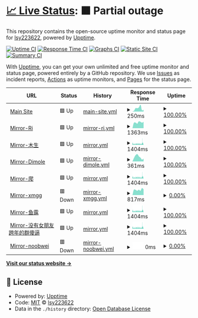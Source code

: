 # [📈 Live Status](https://xdncov-mirror-status.lsy223622.com): <!--live status--> **🟧 Partial outage**

This repository contains the open-source uptime monitor and status page for [lsy223622](http://lsy223622.com:2236), powered by [Upptime](https://github.com/upptime/upptime).

[![Uptime CI](https://github.com/lsy223622/xdncov-mirror-status/workflows/Uptime%20CI/badge.svg)](https://github.com/lsy223622/xdncov-mirror-status/actions?query=workflow%3A%22Uptime+CI%22)
[![Response Time CI](https://github.com/lsy223622/xdncov-mirror-status/workflows/Response%20Time%20CI/badge.svg)](https://github.com/lsy223622/xdncov-mirror-status/actions?query=workflow%3A%22Response+Time+CI%22)
[![Graphs CI](https://github.com/lsy223622/xdncov-mirror-status/workflows/Graphs%20CI/badge.svg)](https://github.com/lsy223622/xdncov-mirror-status/actions?query=workflow%3A%22Graphs+CI%22)
[![Static Site CI](https://github.com/lsy223622/xdncov-mirror-status/workflows/Static%20Site%20CI/badge.svg)](https://github.com/lsy223622/xdncov-mirror-status/actions?query=workflow%3A%22Static+Site+CI%22)
[![Summary CI](https://github.com/lsy223622/xdncov-mirror-status/workflows/Summary%20CI/badge.svg)](https://github.com/lsy223622/xdncov-mirror-status/actions?query=workflow%3A%22Summary+CI%22)

With [Upptime](https://upptime.js.org), you can get your own unlimited and free uptime monitor and status page, powered entirely by a GitHub repository. We use [Issues](https://github.com/lsy223622/xdncov-mirror-status/issues) as incident reports, [Actions](https://github.com/lsy223622/xdncov-mirror-status/actions) as uptime monitors, and [Pages](https://xdncov-mirror-status.lsy223622.com) for the status page.

<!--start: status pages-->
<!-- This summary is generated by Upptime (https://github.com/upptime/upptime) -->
<!-- Do not edit this manually, your changes will be overwritten -->
<!-- prettier-ignore -->
| URL | Status | History | Response Time | Uptime |
| --- | ------ | ------- | ------------- | ------ |
| <img alt="" src="https://favicons.githubusercontent.com/benderblog.github.io" height="13"> [Main Site](https://benderblog.github.io/SpiritFlown.html) | 🟩 Up | [main-site.yml](https://github.com/lsy223622/xdncov-mirror-status/commits/HEAD/history/main-site.yml) | <details><summary><img alt="Response time graph" src="./graphs/main-site/response-time-week.png" height="20"> 250ms</summary><br><a href="https://xdncov-mirror-status.lsy223622.com/history/main-site"><img alt="Response time 199" src="https://img.shields.io/endpoint?url=https%3A%2F%2Fraw.githubusercontent.com%2Flsy223622%2Fxdncov-mirror-status%2FHEAD%2Fapi%2Fmain-site%2Fresponse-time.json"></a><br><a href="https://xdncov-mirror-status.lsy223622.com/history/main-site"><img alt="24-hour response time 383" src="https://img.shields.io/endpoint?url=https%3A%2F%2Fraw.githubusercontent.com%2Flsy223622%2Fxdncov-mirror-status%2FHEAD%2Fapi%2Fmain-site%2Fresponse-time-day.json"></a><br><a href="https://xdncov-mirror-status.lsy223622.com/history/main-site"><img alt="7-day response time 250" src="https://img.shields.io/endpoint?url=https%3A%2F%2Fraw.githubusercontent.com%2Flsy223622%2Fxdncov-mirror-status%2FHEAD%2Fapi%2Fmain-site%2Fresponse-time-week.json"></a><br><a href="https://xdncov-mirror-status.lsy223622.com/history/main-site"><img alt="30-day response time 241" src="https://img.shields.io/endpoint?url=https%3A%2F%2Fraw.githubusercontent.com%2Flsy223622%2Fxdncov-mirror-status%2FHEAD%2Fapi%2Fmain-site%2Fresponse-time-month.json"></a><br><a href="https://xdncov-mirror-status.lsy223622.com/history/main-site"><img alt="1-year response time 199" src="https://img.shields.io/endpoint?url=https%3A%2F%2Fraw.githubusercontent.com%2Flsy223622%2Fxdncov-mirror-status%2FHEAD%2Fapi%2Fmain-site%2Fresponse-time-year.json"></a></details> | <details><summary><a href="https://xdncov-mirror-status.lsy223622.com/history/main-site">100.00%</a></summary><a href="https://xdncov-mirror-status.lsy223622.com/history/main-site"><img alt="All-time uptime 99.97%" src="https://img.shields.io/endpoint?url=https%3A%2F%2Fraw.githubusercontent.com%2Flsy223622%2Fxdncov-mirror-status%2FHEAD%2Fapi%2Fmain-site%2Fuptime.json"></a><br><a href="https://xdncov-mirror-status.lsy223622.com/history/main-site"><img alt="24-hour uptime 100.00%" src="https://img.shields.io/endpoint?url=https%3A%2F%2Fraw.githubusercontent.com%2Flsy223622%2Fxdncov-mirror-status%2FHEAD%2Fapi%2Fmain-site%2Fuptime-day.json"></a><br><a href="https://xdncov-mirror-status.lsy223622.com/history/main-site"><img alt="7-day uptime 100.00%" src="https://img.shields.io/endpoint?url=https%3A%2F%2Fraw.githubusercontent.com%2Flsy223622%2Fxdncov-mirror-status%2FHEAD%2Fapi%2Fmain-site%2Fuptime-week.json"></a><br><a href="https://xdncov-mirror-status.lsy223622.com/history/main-site"><img alt="30-day uptime 99.87%" src="https://img.shields.io/endpoint?url=https%3A%2F%2Fraw.githubusercontent.com%2Flsy223622%2Fxdncov-mirror-status%2FHEAD%2Fapi%2Fmain-site%2Fuptime-month.json"></a><br><a href="https://xdncov-mirror-status.lsy223622.com/history/main-site"><img alt="1-year uptime 99.97%" src="https://img.shields.io/endpoint?url=https%3A%2F%2Fraw.githubusercontent.com%2Flsy223622%2Fxdncov-mirror-status%2FHEAD%2Fapi%2Fmain-site%2Fuptime-year.json"></a></details>
| <img alt="" src="https://favicons.githubusercontent.com/ncov.raay.xyz" height="13"> [Mirror-Ri](https://ncov.raay.xyz/) | 🟩 Up | [mirror-ri.yml](https://github.com/lsy223622/xdncov-mirror-status/commits/HEAD/history/mirror-ri.yml) | <details><summary><img alt="Response time graph" src="./graphs/mirror-ri/response-time-week.png" height="20"> 1363ms</summary><br><a href="https://xdncov-mirror-status.lsy223622.com/history/mirror-ri"><img alt="Response time 1471" src="https://img.shields.io/endpoint?url=https%3A%2F%2Fraw.githubusercontent.com%2Flsy223622%2Fxdncov-mirror-status%2FHEAD%2Fapi%2Fmirror-ri%2Fresponse-time.json"></a><br><a href="https://xdncov-mirror-status.lsy223622.com/history/mirror-ri"><img alt="24-hour response time 1103" src="https://img.shields.io/endpoint?url=https%3A%2F%2Fraw.githubusercontent.com%2Flsy223622%2Fxdncov-mirror-status%2FHEAD%2Fapi%2Fmirror-ri%2Fresponse-time-day.json"></a><br><a href="https://xdncov-mirror-status.lsy223622.com/history/mirror-ri"><img alt="7-day response time 1363" src="https://img.shields.io/endpoint?url=https%3A%2F%2Fraw.githubusercontent.com%2Flsy223622%2Fxdncov-mirror-status%2FHEAD%2Fapi%2Fmirror-ri%2Fresponse-time-week.json"></a><br><a href="https://xdncov-mirror-status.lsy223622.com/history/mirror-ri"><img alt="30-day response time 1709" src="https://img.shields.io/endpoint?url=https%3A%2F%2Fraw.githubusercontent.com%2Flsy223622%2Fxdncov-mirror-status%2FHEAD%2Fapi%2Fmirror-ri%2Fresponse-time-month.json"></a><br><a href="https://xdncov-mirror-status.lsy223622.com/history/mirror-ri"><img alt="1-year response time 1471" src="https://img.shields.io/endpoint?url=https%3A%2F%2Fraw.githubusercontent.com%2Flsy223622%2Fxdncov-mirror-status%2FHEAD%2Fapi%2Fmirror-ri%2Fresponse-time-year.json"></a></details> | <details><summary><a href="https://xdncov-mirror-status.lsy223622.com/history/mirror-ri">100.00%</a></summary><a href="https://xdncov-mirror-status.lsy223622.com/history/mirror-ri"><img alt="All-time uptime 99.93%" src="https://img.shields.io/endpoint?url=https%3A%2F%2Fraw.githubusercontent.com%2Flsy223622%2Fxdncov-mirror-status%2FHEAD%2Fapi%2Fmirror-ri%2Fuptime.json"></a><br><a href="https://xdncov-mirror-status.lsy223622.com/history/mirror-ri"><img alt="24-hour uptime 100.00%" src="https://img.shields.io/endpoint?url=https%3A%2F%2Fraw.githubusercontent.com%2Flsy223622%2Fxdncov-mirror-status%2FHEAD%2Fapi%2Fmirror-ri%2Fuptime-day.json"></a><br><a href="https://xdncov-mirror-status.lsy223622.com/history/mirror-ri"><img alt="7-day uptime 100.00%" src="https://img.shields.io/endpoint?url=https%3A%2F%2Fraw.githubusercontent.com%2Flsy223622%2Fxdncov-mirror-status%2FHEAD%2Fapi%2Fmirror-ri%2Fuptime-week.json"></a><br><a href="https://xdncov-mirror-status.lsy223622.com/history/mirror-ri"><img alt="30-day uptime 99.84%" src="https://img.shields.io/endpoint?url=https%3A%2F%2Fraw.githubusercontent.com%2Flsy223622%2Fxdncov-mirror-status%2FHEAD%2Fapi%2Fmirror-ri%2Fuptime-month.json"></a><br><a href="https://xdncov-mirror-status.lsy223622.com/history/mirror-ri"><img alt="1-year uptime 99.93%" src="https://img.shields.io/endpoint?url=https%3A%2F%2Fraw.githubusercontent.com%2Flsy223622%2Fxdncov-mirror-status%2FHEAD%2Fapi%2Fmirror-ri%2Fuptime-year.json"></a></details>
| <img alt="" src="https://favicons.githubusercontent.com/t.lsy223622.com" height="13"> [Mirror-木生](https://t.lsy223622.com/ncov-xidian-times) | 🟩 Up | [mirror.yml](https://github.com/lsy223622/xdncov-mirror-status/commits/HEAD/history/mirror.yml) | <details><summary><img alt="Response time graph" src="./graphs/mirror/response-time-week.png" height="20"> 1404ms</summary><br><a href="https://xdncov-mirror-status.lsy223622.com/history/mirror"><img alt="Response time 1266" src="https://img.shields.io/endpoint?url=https%3A%2F%2Fraw.githubusercontent.com%2Flsy223622%2Fxdncov-mirror-status%2FHEAD%2Fapi%2Fmirror%2Fresponse-time.json"></a><br><a href="https://xdncov-mirror-status.lsy223622.com/history/mirror"><img alt="24-hour response time 1708" src="https://img.shields.io/endpoint?url=https%3A%2F%2Fraw.githubusercontent.com%2Flsy223622%2Fxdncov-mirror-status%2FHEAD%2Fapi%2Fmirror%2Fresponse-time-day.json"></a><br><a href="https://xdncov-mirror-status.lsy223622.com/history/mirror"><img alt="7-day response time 1404" src="https://img.shields.io/endpoint?url=https%3A%2F%2Fraw.githubusercontent.com%2Flsy223622%2Fxdncov-mirror-status%2FHEAD%2Fapi%2Fmirror%2Fresponse-time-week.json"></a><br><a href="https://xdncov-mirror-status.lsy223622.com/history/mirror"><img alt="30-day response time 1314" src="https://img.shields.io/endpoint?url=https%3A%2F%2Fraw.githubusercontent.com%2Flsy223622%2Fxdncov-mirror-status%2FHEAD%2Fapi%2Fmirror%2Fresponse-time-month.json"></a><br><a href="https://xdncov-mirror-status.lsy223622.com/history/mirror"><img alt="1-year response time 1266" src="https://img.shields.io/endpoint?url=https%3A%2F%2Fraw.githubusercontent.com%2Flsy223622%2Fxdncov-mirror-status%2FHEAD%2Fapi%2Fmirror%2Fresponse-time-year.json"></a></details> | <details><summary><a href="https://xdncov-mirror-status.lsy223622.com/history/mirror">100.00%</a></summary><a href="https://xdncov-mirror-status.lsy223622.com/history/mirror"><img alt="All-time uptime 99.50%" src="https://img.shields.io/endpoint?url=https%3A%2F%2Fraw.githubusercontent.com%2Flsy223622%2Fxdncov-mirror-status%2FHEAD%2Fapi%2Fmirror%2Fuptime.json"></a><br><a href="https://xdncov-mirror-status.lsy223622.com/history/mirror"><img alt="24-hour uptime 100.00%" src="https://img.shields.io/endpoint?url=https%3A%2F%2Fraw.githubusercontent.com%2Flsy223622%2Fxdncov-mirror-status%2FHEAD%2Fapi%2Fmirror%2Fuptime-day.json"></a><br><a href="https://xdncov-mirror-status.lsy223622.com/history/mirror"><img alt="7-day uptime 100.00%" src="https://img.shields.io/endpoint?url=https%3A%2F%2Fraw.githubusercontent.com%2Flsy223622%2Fxdncov-mirror-status%2FHEAD%2Fapi%2Fmirror%2Fuptime-week.json"></a><br><a href="https://xdncov-mirror-status.lsy223622.com/history/mirror"><img alt="30-day uptime 100.00%" src="https://img.shields.io/endpoint?url=https%3A%2F%2Fraw.githubusercontent.com%2Flsy223622%2Fxdncov-mirror-status%2FHEAD%2Fapi%2Fmirror%2Fuptime-month.json"></a><br><a href="https://xdncov-mirror-status.lsy223622.com/history/mirror"><img alt="1-year uptime 99.50%" src="https://img.shields.io/endpoint?url=https%3A%2F%2Fraw.githubusercontent.com%2Flsy223622%2Fxdncov-mirror-status%2FHEAD%2Fapi%2Fmirror%2Fuptime-year.json"></a></details>
| <img alt="" src="https://favicons.githubusercontent.com/xidian-ncov.dml.ink" height="13"> [Mirror-Dimole](https://xidian-ncov.dml.ink/) | 🟩 Up | [mirror-dimole.yml](https://github.com/lsy223622/xdncov-mirror-status/commits/HEAD/history/mirror-dimole.yml) | <details><summary><img alt="Response time graph" src="./graphs/mirror-dimole/response-time-week.png" height="20"> 361ms</summary><br><a href="https://xdncov-mirror-status.lsy223622.com/history/mirror-dimole"><img alt="Response time 339" src="https://img.shields.io/endpoint?url=https%3A%2F%2Fraw.githubusercontent.com%2Flsy223622%2Fxdncov-mirror-status%2FHEAD%2Fapi%2Fmirror-dimole%2Fresponse-time.json"></a><br><a href="https://xdncov-mirror-status.lsy223622.com/history/mirror-dimole"><img alt="24-hour response time 357" src="https://img.shields.io/endpoint?url=https%3A%2F%2Fraw.githubusercontent.com%2Flsy223622%2Fxdncov-mirror-status%2FHEAD%2Fapi%2Fmirror-dimole%2Fresponse-time-day.json"></a><br><a href="https://xdncov-mirror-status.lsy223622.com/history/mirror-dimole"><img alt="7-day response time 361" src="https://img.shields.io/endpoint?url=https%3A%2F%2Fraw.githubusercontent.com%2Flsy223622%2Fxdncov-mirror-status%2FHEAD%2Fapi%2Fmirror-dimole%2Fresponse-time-week.json"></a><br><a href="https://xdncov-mirror-status.lsy223622.com/history/mirror-dimole"><img alt="30-day response time 359" src="https://img.shields.io/endpoint?url=https%3A%2F%2Fraw.githubusercontent.com%2Flsy223622%2Fxdncov-mirror-status%2FHEAD%2Fapi%2Fmirror-dimole%2Fresponse-time-month.json"></a><br><a href="https://xdncov-mirror-status.lsy223622.com/history/mirror-dimole"><img alt="1-year response time 339" src="https://img.shields.io/endpoint?url=https%3A%2F%2Fraw.githubusercontent.com%2Flsy223622%2Fxdncov-mirror-status%2FHEAD%2Fapi%2Fmirror-dimole%2Fresponse-time-year.json"></a></details> | <details><summary><a href="https://xdncov-mirror-status.lsy223622.com/history/mirror-dimole">100.00%</a></summary><a href="https://xdncov-mirror-status.lsy223622.com/history/mirror-dimole"><img alt="All-time uptime 99.95%" src="https://img.shields.io/endpoint?url=https%3A%2F%2Fraw.githubusercontent.com%2Flsy223622%2Fxdncov-mirror-status%2FHEAD%2Fapi%2Fmirror-dimole%2Fuptime.json"></a><br><a href="https://xdncov-mirror-status.lsy223622.com/history/mirror-dimole"><img alt="24-hour uptime 100.00%" src="https://img.shields.io/endpoint?url=https%3A%2F%2Fraw.githubusercontent.com%2Flsy223622%2Fxdncov-mirror-status%2FHEAD%2Fapi%2Fmirror-dimole%2Fuptime-day.json"></a><br><a href="https://xdncov-mirror-status.lsy223622.com/history/mirror-dimole"><img alt="7-day uptime 100.00%" src="https://img.shields.io/endpoint?url=https%3A%2F%2Fraw.githubusercontent.com%2Flsy223622%2Fxdncov-mirror-status%2FHEAD%2Fapi%2Fmirror-dimole%2Fuptime-week.json"></a><br><a href="https://xdncov-mirror-status.lsy223622.com/history/mirror-dimole"><img alt="30-day uptime 100.00%" src="https://img.shields.io/endpoint?url=https%3A%2F%2Fraw.githubusercontent.com%2Flsy223622%2Fxdncov-mirror-status%2FHEAD%2Fapi%2Fmirror-dimole%2Fuptime-month.json"></a><br><a href="https://xdncov-mirror-status.lsy223622.com/history/mirror-dimole"><img alt="1-year uptime 99.95%" src="https://img.shields.io/endpoint?url=https%3A%2F%2Fraw.githubusercontent.com%2Flsy223622%2Fxdncov-mirror-status%2FHEAD%2Fapi%2Fmirror-dimole%2Fuptime-year.json"></a></details>
| <img alt="" src="https://favicons.githubusercontent.com/ncov.zhouym.tech" height="13"> [Mirror-爬](https://ncov.zhouym.tech/) | 🟩 Up | [mirror.yml](https://github.com/lsy223622/xdncov-mirror-status/commits/HEAD/history/mirror.yml) | <details><summary><img alt="Response time graph" src="./graphs/mirror/response-time-week.png" height="20"> 1404ms</summary><br><a href="https://xdncov-mirror-status.lsy223622.com/history/mirror"><img alt="Response time 1266" src="https://img.shields.io/endpoint?url=https%3A%2F%2Fraw.githubusercontent.com%2Flsy223622%2Fxdncov-mirror-status%2FHEAD%2Fapi%2Fmirror%2Fresponse-time.json"></a><br><a href="https://xdncov-mirror-status.lsy223622.com/history/mirror"><img alt="24-hour response time 1708" src="https://img.shields.io/endpoint?url=https%3A%2F%2Fraw.githubusercontent.com%2Flsy223622%2Fxdncov-mirror-status%2FHEAD%2Fapi%2Fmirror%2Fresponse-time-day.json"></a><br><a href="https://xdncov-mirror-status.lsy223622.com/history/mirror"><img alt="7-day response time 1404" src="https://img.shields.io/endpoint?url=https%3A%2F%2Fraw.githubusercontent.com%2Flsy223622%2Fxdncov-mirror-status%2FHEAD%2Fapi%2Fmirror%2Fresponse-time-week.json"></a><br><a href="https://xdncov-mirror-status.lsy223622.com/history/mirror"><img alt="30-day response time 1314" src="https://img.shields.io/endpoint?url=https%3A%2F%2Fraw.githubusercontent.com%2Flsy223622%2Fxdncov-mirror-status%2FHEAD%2Fapi%2Fmirror%2Fresponse-time-month.json"></a><br><a href="https://xdncov-mirror-status.lsy223622.com/history/mirror"><img alt="1-year response time 1266" src="https://img.shields.io/endpoint?url=https%3A%2F%2Fraw.githubusercontent.com%2Flsy223622%2Fxdncov-mirror-status%2FHEAD%2Fapi%2Fmirror%2Fresponse-time-year.json"></a></details> | <details><summary><a href="https://xdncov-mirror-status.lsy223622.com/history/mirror">100.00%</a></summary><a href="https://xdncov-mirror-status.lsy223622.com/history/mirror"><img alt="All-time uptime 99.50%" src="https://img.shields.io/endpoint?url=https%3A%2F%2Fraw.githubusercontent.com%2Flsy223622%2Fxdncov-mirror-status%2FHEAD%2Fapi%2Fmirror%2Fuptime.json"></a><br><a href="https://xdncov-mirror-status.lsy223622.com/history/mirror"><img alt="24-hour uptime 100.00%" src="https://img.shields.io/endpoint?url=https%3A%2F%2Fraw.githubusercontent.com%2Flsy223622%2Fxdncov-mirror-status%2FHEAD%2Fapi%2Fmirror%2Fuptime-day.json"></a><br><a href="https://xdncov-mirror-status.lsy223622.com/history/mirror"><img alt="7-day uptime 100.00%" src="https://img.shields.io/endpoint?url=https%3A%2F%2Fraw.githubusercontent.com%2Flsy223622%2Fxdncov-mirror-status%2FHEAD%2Fapi%2Fmirror%2Fuptime-week.json"></a><br><a href="https://xdncov-mirror-status.lsy223622.com/history/mirror"><img alt="30-day uptime 100.00%" src="https://img.shields.io/endpoint?url=https%3A%2F%2Fraw.githubusercontent.com%2Flsy223622%2Fxdncov-mirror-status%2FHEAD%2Fapi%2Fmirror%2Fuptime-month.json"></a><br><a href="https://xdncov-mirror-status.lsy223622.com/history/mirror"><img alt="1-year uptime 99.50%" src="https://img.shields.io/endpoint?url=https%3A%2F%2Fraw.githubusercontent.com%2Flsy223622%2Fxdncov-mirror-status%2FHEAD%2Fapi%2Fmirror%2Fuptime-year.json"></a></details>
| <img alt="" src="https://favicons.githubusercontent.com/myxdu.moefactory.com" height="13"> [Mirror-xmgg](https://myxdu.moefactory.com/ncov/doc) | 🟥 Down | [mirror-xmgg.yml](https://github.com/lsy223622/xdncov-mirror-status/commits/HEAD/history/mirror-xmgg.yml) | <details><summary><img alt="Response time graph" src="./graphs/mirror-xmgg/response-time-week.png" height="20"> 817ms</summary><br><a href="https://xdncov-mirror-status.lsy223622.com/history/mirror-xmgg"><img alt="Response time 1106" src="https://img.shields.io/endpoint?url=https%3A%2F%2Fraw.githubusercontent.com%2Flsy223622%2Fxdncov-mirror-status%2FHEAD%2Fapi%2Fmirror-xmgg%2Fresponse-time.json"></a><br><a href="https://xdncov-mirror-status.lsy223622.com/history/mirror-xmgg"><img alt="24-hour response time 660" src="https://img.shields.io/endpoint?url=https%3A%2F%2Fraw.githubusercontent.com%2Flsy223622%2Fxdncov-mirror-status%2FHEAD%2Fapi%2Fmirror-xmgg%2Fresponse-time-day.json"></a><br><a href="https://xdncov-mirror-status.lsy223622.com/history/mirror-xmgg"><img alt="7-day response time 817" src="https://img.shields.io/endpoint?url=https%3A%2F%2Fraw.githubusercontent.com%2Flsy223622%2Fxdncov-mirror-status%2FHEAD%2Fapi%2Fmirror-xmgg%2Fresponse-time-week.json"></a><br><a href="https://xdncov-mirror-status.lsy223622.com/history/mirror-xmgg"><img alt="30-day response time 802" src="https://img.shields.io/endpoint?url=https%3A%2F%2Fraw.githubusercontent.com%2Flsy223622%2Fxdncov-mirror-status%2FHEAD%2Fapi%2Fmirror-xmgg%2Fresponse-time-month.json"></a><br><a href="https://xdncov-mirror-status.lsy223622.com/history/mirror-xmgg"><img alt="1-year response time 1106" src="https://img.shields.io/endpoint?url=https%3A%2F%2Fraw.githubusercontent.com%2Flsy223622%2Fxdncov-mirror-status%2FHEAD%2Fapi%2Fmirror-xmgg%2Fresponse-time-year.json"></a></details> | <details><summary><a href="https://xdncov-mirror-status.lsy223622.com/history/mirror-xmgg">0.00%</a></summary><a href="https://xdncov-mirror-status.lsy223622.com/history/mirror-xmgg"><img alt="All-time uptime 45.30%" src="https://img.shields.io/endpoint?url=https%3A%2F%2Fraw.githubusercontent.com%2Flsy223622%2Fxdncov-mirror-status%2FHEAD%2Fapi%2Fmirror-xmgg%2Fuptime.json"></a><br><a href="https://xdncov-mirror-status.lsy223622.com/history/mirror-xmgg"><img alt="24-hour uptime 0.00%" src="https://img.shields.io/endpoint?url=https%3A%2F%2Fraw.githubusercontent.com%2Flsy223622%2Fxdncov-mirror-status%2FHEAD%2Fapi%2Fmirror-xmgg%2Fuptime-day.json"></a><br><a href="https://xdncov-mirror-status.lsy223622.com/history/mirror-xmgg"><img alt="7-day uptime 0.00%" src="https://img.shields.io/endpoint?url=https%3A%2F%2Fraw.githubusercontent.com%2Flsy223622%2Fxdncov-mirror-status%2FHEAD%2Fapi%2Fmirror-xmgg%2Fuptime-week.json"></a><br><a href="https://xdncov-mirror-status.lsy223622.com/history/mirror-xmgg"><img alt="30-day uptime 0.00%" src="https://img.shields.io/endpoint?url=https%3A%2F%2Fraw.githubusercontent.com%2Flsy223622%2Fxdncov-mirror-status%2FHEAD%2Fapi%2Fmirror-xmgg%2Fuptime-month.json"></a><br><a href="https://xdncov-mirror-status.lsy223622.com/history/mirror-xmgg"><img alt="1-year uptime 45.30%" src="https://img.shields.io/endpoint?url=https%3A%2F%2Fraw.githubusercontent.com%2Flsy223622%2Fxdncov-mirror-status%2FHEAD%2Fapi%2Fmirror-xmgg%2Fuptime-year.json"></a></details>
| <img alt="" src="https://favicons.githubusercontent.com/ncov.hawa130.com" height="13"> [Mirror-鱼露](https://ncov.hawa130.com/) | 🟩 Up | [mirror.yml](https://github.com/lsy223622/xdncov-mirror-status/commits/HEAD/history/mirror.yml) | <details><summary><img alt="Response time graph" src="./graphs/mirror/response-time-week.png" height="20"> 1404ms</summary><br><a href="https://xdncov-mirror-status.lsy223622.com/history/mirror"><img alt="Response time 1266" src="https://img.shields.io/endpoint?url=https%3A%2F%2Fraw.githubusercontent.com%2Flsy223622%2Fxdncov-mirror-status%2FHEAD%2Fapi%2Fmirror%2Fresponse-time.json"></a><br><a href="https://xdncov-mirror-status.lsy223622.com/history/mirror"><img alt="24-hour response time 1708" src="https://img.shields.io/endpoint?url=https%3A%2F%2Fraw.githubusercontent.com%2Flsy223622%2Fxdncov-mirror-status%2FHEAD%2Fapi%2Fmirror%2Fresponse-time-day.json"></a><br><a href="https://xdncov-mirror-status.lsy223622.com/history/mirror"><img alt="7-day response time 1404" src="https://img.shields.io/endpoint?url=https%3A%2F%2Fraw.githubusercontent.com%2Flsy223622%2Fxdncov-mirror-status%2FHEAD%2Fapi%2Fmirror%2Fresponse-time-week.json"></a><br><a href="https://xdncov-mirror-status.lsy223622.com/history/mirror"><img alt="30-day response time 1314" src="https://img.shields.io/endpoint?url=https%3A%2F%2Fraw.githubusercontent.com%2Flsy223622%2Fxdncov-mirror-status%2FHEAD%2Fapi%2Fmirror%2Fresponse-time-month.json"></a><br><a href="https://xdncov-mirror-status.lsy223622.com/history/mirror"><img alt="1-year response time 1266" src="https://img.shields.io/endpoint?url=https%3A%2F%2Fraw.githubusercontent.com%2Flsy223622%2Fxdncov-mirror-status%2FHEAD%2Fapi%2Fmirror%2Fresponse-time-year.json"></a></details> | <details><summary><a href="https://xdncov-mirror-status.lsy223622.com/history/mirror">100.00%</a></summary><a href="https://xdncov-mirror-status.lsy223622.com/history/mirror"><img alt="All-time uptime 99.50%" src="https://img.shields.io/endpoint?url=https%3A%2F%2Fraw.githubusercontent.com%2Flsy223622%2Fxdncov-mirror-status%2FHEAD%2Fapi%2Fmirror%2Fuptime.json"></a><br><a href="https://xdncov-mirror-status.lsy223622.com/history/mirror"><img alt="24-hour uptime 100.00%" src="https://img.shields.io/endpoint?url=https%3A%2F%2Fraw.githubusercontent.com%2Flsy223622%2Fxdncov-mirror-status%2FHEAD%2Fapi%2Fmirror%2Fuptime-day.json"></a><br><a href="https://xdncov-mirror-status.lsy223622.com/history/mirror"><img alt="7-day uptime 100.00%" src="https://img.shields.io/endpoint?url=https%3A%2F%2Fraw.githubusercontent.com%2Flsy223622%2Fxdncov-mirror-status%2FHEAD%2Fapi%2Fmirror%2Fuptime-week.json"></a><br><a href="https://xdncov-mirror-status.lsy223622.com/history/mirror"><img alt="30-day uptime 100.00%" src="https://img.shields.io/endpoint?url=https%3A%2F%2Fraw.githubusercontent.com%2Flsy223622%2Fxdncov-mirror-status%2FHEAD%2Fapi%2Fmirror%2Fuptime-month.json"></a><br><a href="https://xdncov-mirror-status.lsy223622.com/history/mirror"><img alt="1-year uptime 99.50%" src="https://img.shields.io/endpoint?url=https%3A%2F%2Fraw.githubusercontent.com%2Flsy223622%2Fxdncov-mirror-status%2FHEAD%2Fapi%2Fmirror%2Fuptime-year.json"></a></details>
| <img alt="" src="https://favicons.githubusercontent.com/x.ksfu.top" height="13"> [Mirror-没有女朋友跨年的群傻逼](https://x.ksfu.top/) | 🟩 Up | [mirror.yml](https://github.com/lsy223622/xdncov-mirror-status/commits/HEAD/history/mirror.yml) | <details><summary><img alt="Response time graph" src="./graphs/mirror/response-time-week.png" height="20"> 1404ms</summary><br><a href="https://xdncov-mirror-status.lsy223622.com/history/mirror"><img alt="Response time 1266" src="https://img.shields.io/endpoint?url=https%3A%2F%2Fraw.githubusercontent.com%2Flsy223622%2Fxdncov-mirror-status%2FHEAD%2Fapi%2Fmirror%2Fresponse-time.json"></a><br><a href="https://xdncov-mirror-status.lsy223622.com/history/mirror"><img alt="24-hour response time 1708" src="https://img.shields.io/endpoint?url=https%3A%2F%2Fraw.githubusercontent.com%2Flsy223622%2Fxdncov-mirror-status%2FHEAD%2Fapi%2Fmirror%2Fresponse-time-day.json"></a><br><a href="https://xdncov-mirror-status.lsy223622.com/history/mirror"><img alt="7-day response time 1404" src="https://img.shields.io/endpoint?url=https%3A%2F%2Fraw.githubusercontent.com%2Flsy223622%2Fxdncov-mirror-status%2FHEAD%2Fapi%2Fmirror%2Fresponse-time-week.json"></a><br><a href="https://xdncov-mirror-status.lsy223622.com/history/mirror"><img alt="30-day response time 1314" src="https://img.shields.io/endpoint?url=https%3A%2F%2Fraw.githubusercontent.com%2Flsy223622%2Fxdncov-mirror-status%2FHEAD%2Fapi%2Fmirror%2Fresponse-time-month.json"></a><br><a href="https://xdncov-mirror-status.lsy223622.com/history/mirror"><img alt="1-year response time 1266" src="https://img.shields.io/endpoint?url=https%3A%2F%2Fraw.githubusercontent.com%2Flsy223622%2Fxdncov-mirror-status%2FHEAD%2Fapi%2Fmirror%2Fresponse-time-year.json"></a></details> | <details><summary><a href="https://xdncov-mirror-status.lsy223622.com/history/mirror">100.00%</a></summary><a href="https://xdncov-mirror-status.lsy223622.com/history/mirror"><img alt="All-time uptime 99.50%" src="https://img.shields.io/endpoint?url=https%3A%2F%2Fraw.githubusercontent.com%2Flsy223622%2Fxdncov-mirror-status%2FHEAD%2Fapi%2Fmirror%2Fuptime.json"></a><br><a href="https://xdncov-mirror-status.lsy223622.com/history/mirror"><img alt="24-hour uptime 100.00%" src="https://img.shields.io/endpoint?url=https%3A%2F%2Fraw.githubusercontent.com%2Flsy223622%2Fxdncov-mirror-status%2FHEAD%2Fapi%2Fmirror%2Fuptime-day.json"></a><br><a href="https://xdncov-mirror-status.lsy223622.com/history/mirror"><img alt="7-day uptime 100.00%" src="https://img.shields.io/endpoint?url=https%3A%2F%2Fraw.githubusercontent.com%2Flsy223622%2Fxdncov-mirror-status%2FHEAD%2Fapi%2Fmirror%2Fuptime-week.json"></a><br><a href="https://xdncov-mirror-status.lsy223622.com/history/mirror"><img alt="30-day uptime 100.00%" src="https://img.shields.io/endpoint?url=https%3A%2F%2Fraw.githubusercontent.com%2Flsy223622%2Fxdncov-mirror-status%2FHEAD%2Fapi%2Fmirror%2Fuptime-month.json"></a><br><a href="https://xdncov-mirror-status.lsy223622.com/history/mirror"><img alt="1-year uptime 99.50%" src="https://img.shields.io/endpoint?url=https%3A%2F%2Fraw.githubusercontent.com%2Flsy223622%2Fxdncov-mirror-status%2FHEAD%2Fapi%2Fmirror%2Fuptime-year.json"></a></details>
| <img alt="" src="https://favicons.githubusercontent.com/www.noobwei.xyz" height="13"> [Mirror-noobwei](https://www.noobwei.xyz/COVID-19.html) | 🟥 Down | [mirror-noobwei.yml](https://github.com/lsy223622/xdncov-mirror-status/commits/HEAD/history/mirror-noobwei.yml) | <details><summary><img alt="Response time graph" src="./graphs/mirror-noobwei/response-time-week.png" height="20"> 0ms</summary><br><a href="https://xdncov-mirror-status.lsy223622.com/history/mirror-noobwei"><img alt="Response time 901" src="https://img.shields.io/endpoint?url=https%3A%2F%2Fraw.githubusercontent.com%2Flsy223622%2Fxdncov-mirror-status%2FHEAD%2Fapi%2Fmirror-noobwei%2Fresponse-time.json"></a><br><a href="https://xdncov-mirror-status.lsy223622.com/history/mirror-noobwei"><img alt="24-hour response time 0" src="https://img.shields.io/endpoint?url=https%3A%2F%2Fraw.githubusercontent.com%2Flsy223622%2Fxdncov-mirror-status%2FHEAD%2Fapi%2Fmirror-noobwei%2Fresponse-time-day.json"></a><br><a href="https://xdncov-mirror-status.lsy223622.com/history/mirror-noobwei"><img alt="7-day response time 0" src="https://img.shields.io/endpoint?url=https%3A%2F%2Fraw.githubusercontent.com%2Flsy223622%2Fxdncov-mirror-status%2FHEAD%2Fapi%2Fmirror-noobwei%2Fresponse-time-week.json"></a><br><a href="https://xdncov-mirror-status.lsy223622.com/history/mirror-noobwei"><img alt="30-day response time 822" src="https://img.shields.io/endpoint?url=https%3A%2F%2Fraw.githubusercontent.com%2Flsy223622%2Fxdncov-mirror-status%2FHEAD%2Fapi%2Fmirror-noobwei%2Fresponse-time-month.json"></a><br><a href="https://xdncov-mirror-status.lsy223622.com/history/mirror-noobwei"><img alt="1-year response time 901" src="https://img.shields.io/endpoint?url=https%3A%2F%2Fraw.githubusercontent.com%2Flsy223622%2Fxdncov-mirror-status%2FHEAD%2Fapi%2Fmirror-noobwei%2Fresponse-time-year.json"></a></details> | <details><summary><a href="https://xdncov-mirror-status.lsy223622.com/history/mirror-noobwei">0.00%</a></summary><a href="https://xdncov-mirror-status.lsy223622.com/history/mirror-noobwei"><img alt="All-time uptime 3.10%" src="https://img.shields.io/endpoint?url=https%3A%2F%2Fraw.githubusercontent.com%2Flsy223622%2Fxdncov-mirror-status%2FHEAD%2Fapi%2Fmirror-noobwei%2Fuptime.json"></a><br><a href="https://xdncov-mirror-status.lsy223622.com/history/mirror-noobwei"><img alt="24-hour uptime 0.00%" src="https://img.shields.io/endpoint?url=https%3A%2F%2Fraw.githubusercontent.com%2Flsy223622%2Fxdncov-mirror-status%2FHEAD%2Fapi%2Fmirror-noobwei%2Fuptime-day.json"></a><br><a href="https://xdncov-mirror-status.lsy223622.com/history/mirror-noobwei"><img alt="7-day uptime 0.00%" src="https://img.shields.io/endpoint?url=https%3A%2F%2Fraw.githubusercontent.com%2Flsy223622%2Fxdncov-mirror-status%2FHEAD%2Fapi%2Fmirror-noobwei%2Fuptime-week.json"></a><br><a href="https://xdncov-mirror-status.lsy223622.com/history/mirror-noobwei"><img alt="30-day uptime 0.00%" src="https://img.shields.io/endpoint?url=https%3A%2F%2Fraw.githubusercontent.com%2Flsy223622%2Fxdncov-mirror-status%2FHEAD%2Fapi%2Fmirror-noobwei%2Fuptime-month.json"></a><br><a href="https://xdncov-mirror-status.lsy223622.com/history/mirror-noobwei"><img alt="1-year uptime 3.10%" src="https://img.shields.io/endpoint?url=https%3A%2F%2Fraw.githubusercontent.com%2Flsy223622%2Fxdncov-mirror-status%2FHEAD%2Fapi%2Fmirror-noobwei%2Fuptime-year.json"></a></details>

<!--end: status pages-->

[**Visit our status website →**](https://xdncov-mirror-status.lsy223622.com)

## 📄 License

- Powered by: [Upptime](https://github.com/upptime/upptime)
- Code: [MIT](./LICENSE) © [lsy223622](http://lsy223622.com:2236)
- Data in the `./history` directory: [Open Database License](https://opendatacommons.org/licenses/odbl/1-0/)
